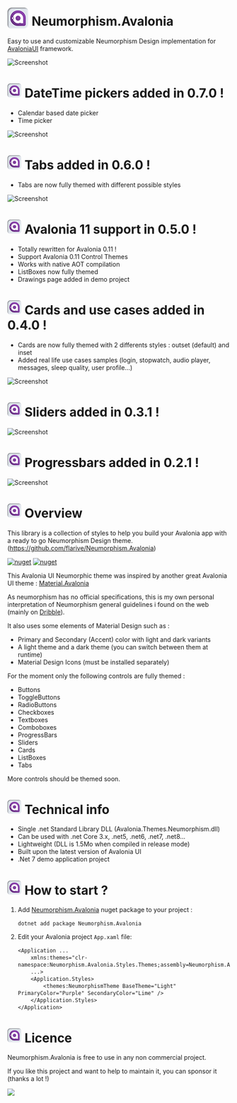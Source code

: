 
[nuget]: https://www.nuget.org/packages/Neumorphism.Avalonia/

# <img src="favicon.png" width="48" height="48" valign="bottom"> Neumorphism.Avalonia

Easy to use and customizable Neumorphism Design implementation for [AvaloniaUI](http://avaloniaui.net/) framework.



![Screenshot](Avalonia.Neumorphism.Demo.gif)

# <img src="favicon.png" width="32" height="32"> DateTime pickers added in 0.7.0 !
- Calendar based date picker
- Time picker

![Screenshot](Screenshots/datetimepickers.png)

# <img src="favicon.png" width="32" height="32"> Tabs added in 0.6.0 !
- Tabs are now fully themed with different possible styles

![Screenshot](Screenshots/tabs.png)

# <img src="favicon.png" width="32" height="32"> Avalonia 11 support in 0.5.0 !
- Totally rewritten for Avalonia 0.11 !
- Support Avalonia 0.11 Control Themes
- Works with native AOT compilation
- ListBoxes now fully themed
- Drawings page added in demo project

# <img src="favicon.png" width="32" height="32"> Cards and use cases added in 0.4.0 !
- Cards are now fully themed with 2 differents styles : outset (default) and inset
- Added real life use cases samples (login, stopwatch, audio player, messages, sleep quality, user profile...)

![Screenshot](Screenshots/usecases.png)

# <img src="favicon.png" width="32" height="32"> Sliders added in 0.3.1 !
![Screenshot](Screenshots/sliders.png)

# <img src="favicon.png" width="32" height="32"> Progressbars added in 0.2.1 !
![Screenshot](Screenshots/progressbar.png)


# <img src="favicon.png" width="32" height="32"> Overview

This library is a collection of styles to help you build your Avalonia app with a ready to go Neumorphism Design theme.
(https://github.com/flarive/Neumorphism.Avalonia)



[![nuget](https://img.shields.io/nuget/v/Neumorphism.Avalonia?label=Nuget&style=flat-square)][nuget]
[![nuget](https://img.shields.io/nuget/dt/Neumorphism.Avalonia?color=blue&label=Downloads&style=flat-square)][nuget]




This Avalonia UI Neumorphic theme was inspired by another great Avalonia UI theme : [Material.Avalonia](https://github.com/AvaloniaCommunity/Material.Avalonia)

As neumorphism has no official specifications, this is my own personal interpretation of Neumorphism general guidelines i found on the web (mainly on [Dribble](https://dribbble.com/tags/neumorphism)).

It also uses some elements of Material Design such as :
- Primary and Secondary (Accent) color with light and dark variants
- A light theme and a dark theme (you can switch between them at runtime)
- Material Design Icons (must be installed separately)

For the moment only the following controls are fully themed :
- Buttons
- ToggleButtons
- RadioButtons
- Checkboxes
- Textboxes
- Comboboxes
- ProgressBars
- Sliders
- Cards
- ListBoxes
- Tabs

More controls should be themed soon.





# <img src="favicon.png" width="32" height="32"> Technical info

- Single .net Standard Library DLL (Avalonia.Themes.Neumorphism.dll)
- Can be used with .net Core 3.x, .net5, .net6, .net7, .net8...
- Lightweight (DLL is 1.5Mo when compiled in release mode)
- Built upon the latest version of Avalonia UI
- .Net 7 demo application project


# <img src="favicon.png" width="32" height="32"> How to start ?

1. Add [Neumorphism.Avalonia][nuget] nuget package to your project :

       dotnet add package Neumorphism.Avalonia



2. Edit your Avalonia project `App.xaml` file:

      ```xaml
      <Application ...
          xmlns:themes="clr-namespace:Neumorphism.Avalonia.Styles.Themes;assembly=Neumorphism.Avalonia"
          ...>
          <Application.Styles>
              <themes:NeumorphismTheme BaseTheme="Light" PrimaryColor="Purple" SecondaryColor="Lime" />
          </Application.Styles>
      </Application>
      ```

# <img src="favicon.png" width="32" height="32"> Licence

Neumorphism.Avalonia is free to use in any non commercial project.

If you like this project and want to help to maintain it, you can sponsor it (thanks a lot !)

<a target="_blank" href="https://www.patreon.com/NeumorphismAvalonia"><img src="https://img.shields.io/badge/patreon-donate-green.svg"/></a>




